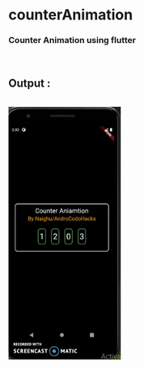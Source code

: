 # counterAnimation

<h3>
Counter Animation using flutter
</h3>
<br>

<h2>Output : </h2><br>

<img src="counterAnimation.gif" height=500>
